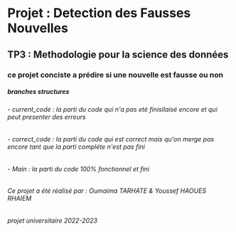 # Projet : Detection des Fausses Nouvelles
## TP3 : Methodologie pour la science des données

### ce projet conciste a prédire si une nouvelle est fausse ou non 




##### branches structures
###### - current_code : la parti du code qui n'a pas eté finisilaisé encore et qui peut presenter des erreurs
###### - correct_code : la parti du code qui est correct mais qu'on merge pas encore tant que la parti compléte n'est pas fini
###### - Main : la parti du code 100% fonctionnel et fini 

###### Ce projet a été réalisé par : Oumaima TARHATE & Youssef HAOUES RHAIEM
###### projet universitaire 2022-2023